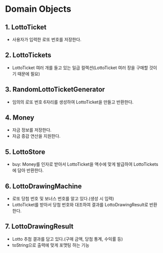 # Domain Objects

## 1. LottoTicket

- 사용자가 입력한 로또 번호를 저장한다.

## 2. LottoTickets

- LottoTicket 여러 개를 들고 있는 일급 컬렉션(LottoTicket 여러 장을 구매할 것이기 때문에 필요)

## 3. RandomLottoTicketGenerator

- 임의의 로또 번호 6자리를 생성하여 LottoTicket을 만들고 반환한다.

## 4. Money

- 자금 정보를 저장한다.
- 자금 증감 연산을 지원한다.

## 5. LottoStore

- buy: Money를 인자로 받아서 LottoTicket을 액수에 맞게 발급하여 LottoTickets에 담아 반환한다.

## 6. LottoDrawingMachine

- 로또 당첨 번호 및 보너스 번호를 알고 있다.(생성 시 입력)
- LottoTicket를 받아서 당첨 번호와 대조하여 결과를 LottoDrawingResult로 반환한다.

## 7. LottoDrawingResult

- Lotto 추첨 결과를 담고 있다.(구매 금액, 당첨 통계, 수익률 등)
- toString으로 출력에 맞게 포맷팅 하는 기능